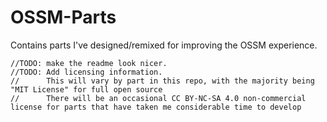 # OSSM-Parts

Contains parts I've designed/remixed for improving the OSSM experience.  

    //TODO: make the readme look nicer.
    //TODO: Add licensing information.
    //      This will vary by part in this repo, with the majority being "MIT License" for full open source
    //      There will be an occasional CC BY-NC-SA 4.0 non-commercial license for parts that have taken me considerable time to develop
